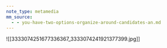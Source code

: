 ```yaml
---
note_type: metamedia
mm_source:
  - - you-have-two-options-organize-around-candidates-an.md
---
```


![[3333074251677336367_3333074241921377399.jpg]]


